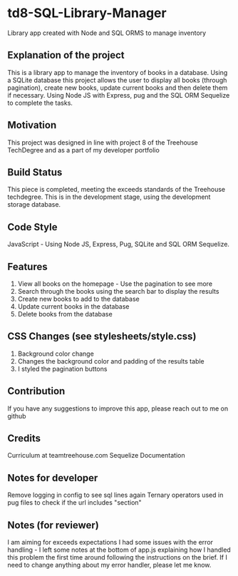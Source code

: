 # td8-SQL-Library-Manager
Library app created with Node and SQL ORMS to manage inventory

## Explanation of the project
This is a library app to manage the inventory of books in a database. Using a SQLite database this project allows the user to display all books (through pagination), create new books, update current books and then delete them if necessary. Using Node JS with Express, pug and the SQL ORM Sequelize to complete the tasks.

## Motivation 

This project was designed in line with project 8 of the Treehouse TechDegree and as a part of my developer portfolio

## Build Status

This piece is completed, meeting the exceeds standards of the Treehouse techdegree.
This is in the development stage, using the development storage database.

## Code Style

JavaScript - Using Node JS, Express, Pug, SQLite and SQL ORM Sequelize.

## Features 
1. View all books on the homepage - Use the pagination to see more
2. Search through the books using the search bar to display the results
3. Create new books to add to the database
4. Update current books in the database
5. Delete books from the database


## CSS Changes (see stylesheets/style.css)
1. Background color change
2. Changes the background color and padding of the results table
3. I styled the pagination buttons

## Contribution
If you have any suggestions to improve this app, please reach out to me on github

## Credits 
Curriculum at teamtreehouse.com
Sequelize Documentation

## Notes for developer
Remove logging in config to see sql lines again
Ternary operators used in pug files to check if the url includes "section"

## Notes (for reviewer)
I am aiming for exceeds expectations
I had some issues with the error handling - I left some notes at the bottom of app.js explaining how I handled this problem the first time around following the instructions on the brief. If I need to change anything about my error handler, please let me know. 


